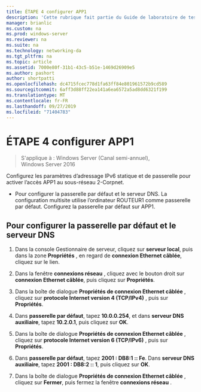 ```yaml
---
title: ÉTAPE 4 configurer APP1
description: 'Cette rubrique fait partie du Guide de laboratoire de test : illustrer un déploiement multisite DirectAccess pour Windows Server 2016'
manager: brianlic
ms.custom: na
ms.prod: windows-server
ms.reviewer: na
ms.suite: na
ms.technology: networking-da
ms.tgt_pltfrm: na
ms.topic: article
ms.assetid: 7000e80f-31b1-43c5-b51e-1469d26909e5
ms.author: pashort
author: shortpatti
ms.openlocfilehash: dc4715fcec778d1fa63ff84e801961572b9cd589
ms.sourcegitcommit: 6aff3d88ff22ea141a6ea6572a5ad8dd6321f199
ms.translationtype: MT
ms.contentlocale: fr-FR
ms.lasthandoff: 09/27/2019
ms.locfileid: "71404783"
---
```

# <a name="step-4-configure-app1"></a>ÉTAPE 4 configurer APP1

>S'applique à : Windows Server (Canal semi-annuel), Windows Server 2016

Configurez les paramètres d’adressage IPv6 statique et de passerelle pour activer l’accès APP1 au sous-réseau 2-Corpnet.  
  
- Pour configurer la passerelle par défaut et le serveur DNS. La configuration multisite utilise l’ordinateur ROUTEUR1 comme passerelle par défaut. Configurez la passerelle par défaut sur APP1.  
  
## <a name="to-configure-the-default-gateway-and-dns-server"></a>Pour configurer la passerelle par défaut et le serveur DNS  
  
1.  Dans la console Gestionnaire de serveur, cliquez sur **serveur local**, puis dans la zone **Propriétés** , en regard de **connexion Ethernet câblée**, cliquez sur le lien.  
  
2.  Dans la fenêtre **connexions réseau** , cliquez avec le bouton droit sur **connexion Ethernet câblée**, puis cliquez sur **Propriétés**.  
  
3.  Dans la boîte de dialogue **Propriétés de connexion Ethernet câblée** , cliquez sur **protocole Internet version 4 (TCP/IPv4)** , puis sur **Propriétés**.  
  
4.  Dans **passerelle par défaut**, tapez **10.0.0.254**, et dans **serveur DNS auxiliaire**, tapez **10.2.0.1**, puis cliquez sur **OK**.  
  
5.  Dans la boîte de dialogue **Propriétés de connexion Ethernet câblée** , cliquez sur **protocole Internet version 6 (TCP/IPv6)** , puis sur **Propriétés**.  
  
6.  Dans **passerelle par défaut**, tapez **2001 : DB8:1 :: Fe**. Dans **serveur DNS auxiliaire**, tapez **2001 : DB8:2 :: 1**, puis cliquez sur **OK**.  
  
7.  Dans la boîte de dialogue **Propriétés de connexion Ethernet câblée** , cliquez sur **Fermer**, puis fermez la fenêtre **connexions réseau** .  
  


